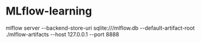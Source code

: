# MLflow-learning
mlflow server --backend-store-uri sqlite:///mlflow.db --default-artifact-root ./mlflow-artifacts --host 127.0.0.1 --port 8888
